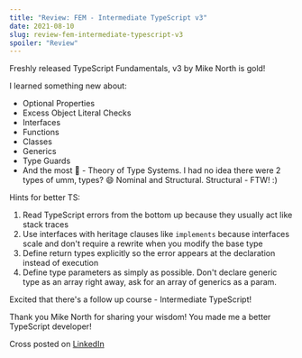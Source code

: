 ```yaml
---
title: "Review: FEM - Intermediate TypeScript v3"
date: 2021-08-10
slug: review-fem-intermediate-typescript-v3
spoiler: "Review"
---
```


Freshly released TypeScript Fundamentals, v3 by Mike North is gold!

I learned something new about:

- Optional Properties
- Excess Object Literal Checks
- Interfaces
- Functions
- Classes
- Generics
- Type Guards
- And the most 🤯 - Theory of Type Systems. I had no idea there were 2 types of umm, types? 😄 Nominal and Structural. Structural - FTW! :)

Hints for better TS:

1. Read TypeScript errors from the bottom up because they usually act like stack traces
2. Use interfaces with heritage clauses like `implements` because interfaces scale and don't require a rewrite when you modify the base type
3. Define return types explicitly so the error appears at the declaration instead of execution
4. Define type parameters as simply as possible. Don't declare generic type as an array right away, ask for an array of generics as a param.

Excited that there's a follow up course - Intermediate TypeScript!

Thank you Mike North for sharing your wisdom! You made me a better TypeScript developer!

Cross posted on [LinkedIn](https://www.linkedin.com/feed/update/urn:li:activity:6830565203680329728/)
